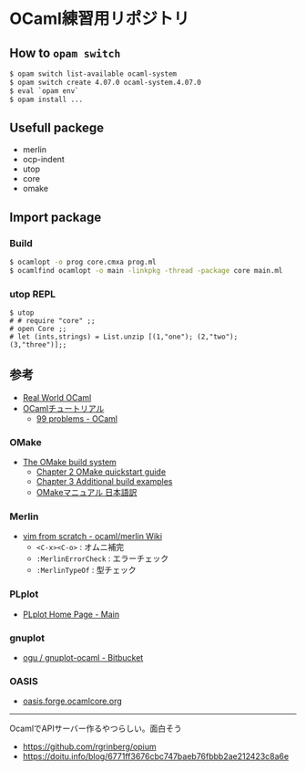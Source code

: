 # OCaml練習用リポジトリ

## How to `opam switch`

```sh
$ opam switch list-available ocaml-system
$ opam switch create 4.07.0 ocaml-system.4.07.0
$ eval `opam env`
$ opam install ...
```

## Usefull packege

- merlin
- ocp-indent
- utop
- core
- omake

## Import package

### Build
```sh
$ ocamlopt -o prog core.cmxa prog.ml
$ ocamlfind ocamlopt -o main -linkpkg -thread -package core main.ml
```

### utop REPL
```
$ utop
# # require "core" ;;
# open Core ;;
# let (ints,strings) = List.unzip [(1,"one"); (2,"two"); (3,"three")];;
```

## 参考

- [Real World OCaml](http://dev.realworldocaml.org/)
- [OCamlチュートリアル](https://ocaml.org/learn/tutorials/index.ja.html)
  - [99 problems - OCaml](http://ocaml.org/learn/tutorials/99problems.html)

### OMake

- [The OMake build system](http://omake.metaprl.org/index.html)
  - [Chapter 2 OMake quickstart guide](http://omake.metaprl.org/manual/omake-quickstart.html)
  - [Chapter 3 Additional build examples](http://omake.metaprl.org/manual/omake-build-examples.html)
  - [OMakeマニュアル 日本語訳](http://omake-japanese.osdn.jp/index.html)

### Merlin
- [vim from scratch - ocaml/merlin Wiki](https://github.com/ocaml/merlin/wiki/vim-from-scratch)
  - `<C-x><C-o>` : オムニ補完
  - `:MerlinErrorCheck` : エラーチェック
  - `:MerlinTypeOf` : 型チェック

### PLplot
- [PLplot Home Page - Main](http://plplot.sourceforge.net/index.php)

### gnuplot
- [ogu / gnuplot-ocaml - Bitbucket](https://bitbucket.org/ogu/gnuplot-ocaml)

### OASIS
- [oasis.forge.ocamlcore.org](http://oasis.forge.ocamlcore.org/index.html)

---

OcamlでAPIサーバー作るやつらしい。面白そう
- https://github.com/rgrinberg/opium
- https://doitu.info/blog/6771ff3676cbc747baeb76fbbb2ae212423c8a6e
